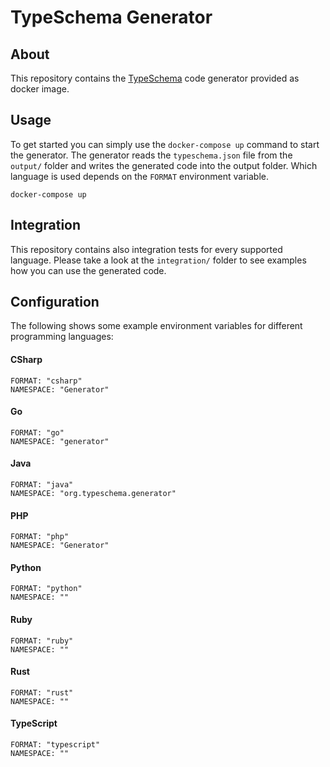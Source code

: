 # TypeSchema Generator

## About

This repository contains the [TypeSchema](https://typeschema.org/) code generator provided as docker image.

## Usage

To get started you can simply use the `docker-compose up` command to start the generator. The generator reads the
`typeschema.json` file from the `output/` folder and writes the generated code into the output folder. Which language
is used depends on the `FORMAT` environment variable.

```
docker-compose up
```

## Integration

This repository contains also integration tests for every supported language. Please take a look at the `integration/`
folder to see examples how you can use the generated code.

## Configuration

The following shows some example environment variables for different programming languages:

#### CSharp

```
FORMAT: "csharp"
NAMESPACE: "Generator"
```

#### Go

```
FORMAT: "go"
NAMESPACE: "generator"
```

#### Java

```
FORMAT: "java"
NAMESPACE: "org.typeschema.generator"
```

#### PHP

```
FORMAT: "php"
NAMESPACE: "Generator"
```

#### Python

```
FORMAT: "python"
NAMESPACE: ""
```

#### Ruby

```
FORMAT: "ruby"
NAMESPACE: ""
```

#### Rust

```
FORMAT: "rust"
NAMESPACE: ""
```

#### TypeScript

```
FORMAT: "typescript"
NAMESPACE: ""
```


